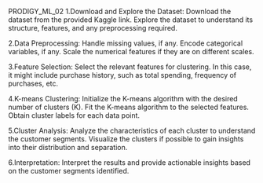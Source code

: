  PRODIGY_ML_02
1.Download and Explore the Dataset:
Download the dataset from the provided Kaggle link.
Explore the dataset to understand its structure, features, and any preprocessing required.

2.Data Preprocessing:
Handle missing values, if any.
Encode categorical variables, if any.
Scale the numerical features if they are on different scales.

3.Feature Selection:
Select the relevant features for clustering. In this case, it might include purchase history, such as total spending, frequency of purchases, etc.

4.K-means Clustering:
Initialize the K-means algorithm with the desired number of clusters (K).
Fit the K-means algorithm to the selected features.
Obtain cluster labels for each data point.

5.Cluster Analysis:
Analyze the characteristics of each cluster to understand the customer segments.
Visualize the clusters if possible to gain insights into their distribution and separation.

6.Interpretation:
Interpret the results and provide actionable insights based on the customer segments identified.
